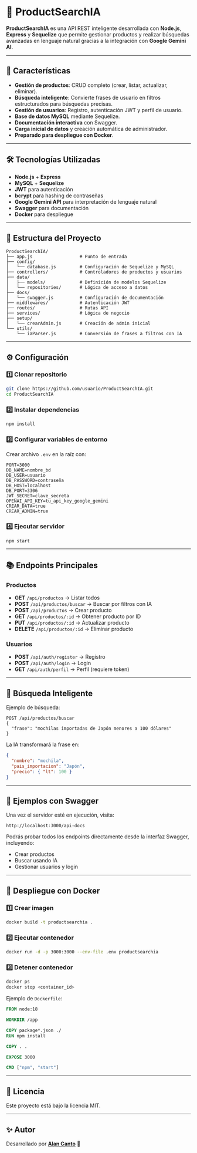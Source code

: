 # 🛒 ProductSearchIA

**ProductSearchIA** es una API REST inteligente desarrollada con **Node.js**, **Express** y **Sequelize** que permite gestionar productos y realizar búsquedas avanzadas en lenguaje natural gracias a la integración con **Google Gemini AI**.

---

## 🚀 Características

- **Gestión de productos**: CRUD completo (crear, listar, actualizar, eliminar).
- **Búsqueda inteligente**: Convierte frases de usuario en filtros estructurados para búsquedas precisas.
- **Gestión de usuarios**: Registro, autenticación JWT y perfil de usuario.
- **Base de datos MySQL** mediante Sequelize.
- **Documentación interactiva** con Swagger.
- **Carga inicial de datos** y creación automática de administrador.
- **Preparado para despliegue con Docker**.

---

## 🛠️ Tecnologías Utilizadas

- **Node.js** + **Express**
- **MySQL** + **Sequelize**
- **JWT** para autenticación
- **bcrypt** para hashing de contraseñas
- **Google Gemini API** para interpretación de lenguaje natural
- **Swagger** para documentación
- **Docker** para despliegue

---

## 📂 Estructura del Proyecto

```
ProductSearchIA/
├── app.js                  # Punto de entrada
├── config/
│   └── database.js         # Configuración de Sequelize y MySQL
├── controllers/            # Controladores de productos y usuarios
├── data/
│   ├── models/             # Definición de modelos Sequelize
│   └── repositories/       # Lógica de acceso a datos
├── docs/
│   └── swagger.js          # Configuración de documentación
├── middlewares/            # Autenticación JWT
├── routes/                 # Rutas API
├── services/               # Lógica de negocio
├── setup/
│   └── crearAdmin.js       # Creación de admin inicial
└── utils/
    └── iaParser.js         # Conversión de frases a filtros con IA
```

---

## ⚙️ Configuración

### 1️⃣ Clonar repositorio
```bash
git clone https://github.com/usuario/ProductSearchIA.git
cd ProductSearchIA
```

### 2️⃣ Instalar dependencias
```bash
npm install
```

### 3️⃣ Configurar variables de entorno
Crear archivo `.env` en la raíz con:
```env
PORT=3000
DB_NAME=nombre_bd
DB_USER=usuario
DB_PASSWORD=contraseña
DB_HOST=localhost
DB_PORT=3306
JWT_SECRET=clave_secreta
OPENAI_API_KEY=tu_api_key_google_gemini
CREAR_DATA=true
CREAR_ADMIN=true
```

### 4️⃣ Ejecutar servidor
```bash
npm start
```

---

## 📚 Endpoints Principales

### Productos
- **GET** `/api/productos` → Listar todos
- **POST** `/api/productos/buscar` → Buscar por filtros con IA
- **POST** `/api/productos` → Crear producto
- **GET** `/api/productos/:id` → Obtener producto por ID
- **PUT** `/api/productos/:id` → Actualizar producto
- **DELETE** `/api/productos/:id` → Eliminar producto

### Usuarios
- **POST** `/api/auth/register` → Registro
- **POST** `/api/auth/login` → Login
- **GET** `/api/auth/perfil` → Perfil (requiere token)

---

## 🤖 Búsqueda Inteligente

Ejemplo de búsqueda:
```
POST /api/productos/buscar
{
  "frase": "mochilas importadas de Japón menores a 100 dólares"
}
```

La IA transformará la frase en:
```json
{
  "nombre": "mochila",
  "pais_importacion": "Japón",
  "precio": { "lt": 100 }
}
```

---

## 📄 Ejemplos con Swagger

Una vez el servidor esté en ejecución, visita:

```
http://localhost:3000/api-docs
```

Podrás probar todos los endpoints directamente desde la interfaz Swagger, incluyendo:
- Crear productos
- Buscar usando IA
- Gestionar usuarios y login


---

## 🐳 Despliegue con Docker

### 1️⃣ Crear imagen
```bash
docker build -t productsearchia .
```

### 2️⃣ Ejecutar contenedor
```bash
docker run -d -p 3000:3000 --env-file .env productsearchia
```

### 3️⃣ Detener contenedor
```bash
docker ps
docker stop <container_id>
```

Ejemplo de `Dockerfile`:
```dockerfile
FROM node:18

WORKDIR /app

COPY package*.json ./
RUN npm install

COPY . .

EXPOSE 3000

CMD ["npm", "start"]
```

---

## 📜 Licencia

Este proyecto está bajo la licencia MIT.

---

## ✨ Autor

Desarrollado por **[Alan Canto](https://github.com/ajoca)** 🚀
